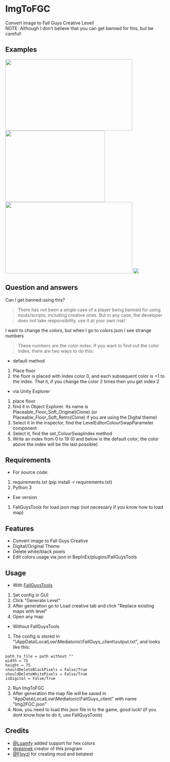 # ImgToFGC
Convert image to Fall Guys Creative Level! <br>
NOTE: Although I don’t believe that you can get banned for this, but be careful!

## Examples
<img src="https://github.com/repinek/ImgToFGC/assets/137826826/b37c4ddf-8d96-4174-bb7e-6a512e7cf5da" width="400" height="225"/>
<img src="https://github.com/repinek/ImgToFGC/assets/137826826/6f4ba9e7-51b3-4f4d-8bf0-b6434ea79287" width="314" height="225"/>
<br>
<img src="https://github.com/repinek/ImgToFGC/assets/137826826/5e065e81-686a-48ce-8fbb-12f5cc6b182f" width="400" height="225"/>
<img src="https://github.com/repinek/ImgToFGC/assets/137826826/5fde924e-ef3f-42bb-9659-bf45161691f5"/>

## Question and answers 
Can I get banned using this?
> There has not been a single case of a player being banned for using mods/scripts, including creative ones. But in any case, the developer does not take responsibility, use it at your own risk!

I want to change the colors, but when I go to colors.json I see strange numbers
> These numbers are the color index.
If you want to find out the color index, there are two ways to do this:
- default method
1. Place floor
2. the floor is placed with index color 0, and each subsequent color is +1 to the index. That it, if you change the color 2 times then you get index 2
- via Unity Explorer
1. place floor
2. find it in Object Explorer. Its name is Placeable_Floor_Soft_Original(Clone) (or Placeable_Floor_Soft_Retro(Clone) if you are using the Digital theme)
3. Select it in the inspector, find the LevelEditorColourSwapParameter component
4. Select it, find the set_ColourSwapIndex method
5. Write an index from 0 to 19 (0 and below is the default color, the color above the index will be the last possible)

## Requirements
- For source code:
1. requirements.txt (pip install -r requirements.txt)
2. Python 3
- Exe version
1. FallGuysTools for load json map (not necessary if you know how to load map)

## Features 
- Convert image to Fall Guys Creative 
- Digital/Original Theme
- Delete white/black pixels
- Edit colors usage via json in BepInEx/plugins/FallGuysTools

## Usage
- With [FallGuysTools](https://discord.gg/MpGcpZT4pY)
1. Set config in GUI
2. Click "Generate Level"
3. After generation go to Load creative tab and click "Replace existing maps with level"
4. Open any map

- Without FallGuysTools
1. The config is stored in "\AppData\LocalLow\Mediatonic\FallGuys_client\output.txt", and looks like this:
```
path_to_file = path without ""
width = 75
height = 75
shouldDeleteBlackPixels = False/True
shouldDeleteWhitePixels = False/True
isDigital = False/True
```
2. Run ImgToFGC
3. After generation the map file will be saved in "AppData\LocalLow\Mediatonic\FallGuys_client\" with name "Img2FGC.json"
4. Now, you need to load this json file in to the game, good luck! (if you dont know how to do it, use FallGuysTools)

## Credits
- [@Loamfy](https://github.com/Loamfy) added support for hex colors
- [@repinek](https://github.com/repinek) creator of this program
- [@FloyzI](https://github.com/floyzi) for creating mod and betatest



